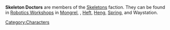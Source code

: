 **Skeleton Doctors** are members of the
[Skeletons](Skeletons.md "wikilink") faction. They can be found in
[Robotics Workshops](Robotics_Workshop.md "wikilink") in
[Mongrel](Mongrel.md "wikilink"), [](Black_Scratch.md), [Heft](Heft.md "wikilink"),
[Heng](Heng.md "wikilink"), [Spring](Spring.md "wikilink"), and Waystation.

[Category:Characters](Category:Characters "wikilink")
